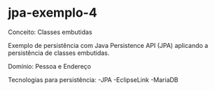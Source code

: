 # jpa-exemplo-4

Conceito: Classes embutidas

Exemplo de persistência com Java Persistence API (JPA) aplicando a persistência de classes embutidas.

Domínio: Pessoa e Endereço

Tecnologias para persistência:
 -JPA
 -EclipseLink
 -MariaDB